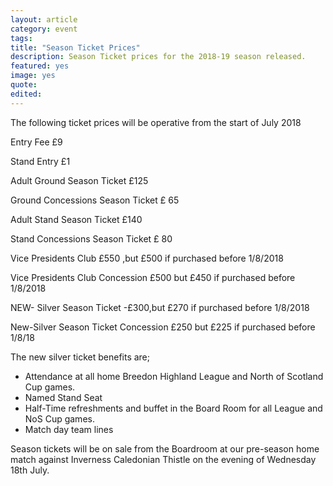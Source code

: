 ```yaml
---
layout: article
category: event
tags:
title: "Season Ticket Prices"
description: Season Ticket prices for the 2018-19 season released.
featured: yes
image: yes
quote:
edited:
---
```

The following ticket prices will be operative from the start of July 2018

Entry Fee £9

Stand Entry £1

Adult Ground Season Ticket £125

Ground Concessions Season Ticket  £ 65

Adult Stand Season Ticket £140

Stand Concessions Season Ticket £ 80

Vice Presidents Club £550 ,but £500 if purchased before 1/8/2018

Vice Presidents Club Concession £500 but £450 if purchased before 1/8/2018

NEW- Silver Season Ticket -£300,but £270 if purchased before 1/8/2018

New-Silver Season Ticket Concession £250 but £225 if purchased before 1/8/18

The new silver ticket  benefits are;

 - Attendance at all home Breedon Highland League and North of Scotland Cup games.
 - Named Stand Seat
 - Half-Time refreshments and buffet in the Board Room for all League and NoS Cup games.
 - Match day team lines

Season tickets will be on sale from the Boardroom at our pre-season home match against Inverness Caledonian Thistle on the evening of Wednesday 18th July.
